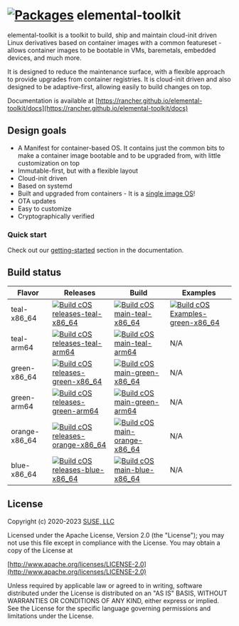 # [![Packages](https://rancher-sandbox.github.io/cos-toolkit-package-browser/badge/cos-toolkit-teal.svg "List of packages")](https://rancher-sandbox.github.io/cos-toolkit-package-browser/cos-toolkit-teal) elemental-toolkit

elemental-toolkit is a toolkit to build, ship and maintain cloud-init driven Linux derivatives based on container images with a common featureset - allows container images to be bootable in VMs, baremetals, embedded devices, and much more.

It is designed to reduce the maintenance surface, with a flexible approach to provide upgrades from container registries. It is cloud-init driven and also designed to be adaptive-first, allowing easily to build changes on top.

Documentation is available at [https://rancher.github.io/elemental-toolkit/docs](https://rancher.github.io/elemental-toolkit/docs)

## Design goals

- A Manifest for container-based OS. It contains just the common bits to make a container image bootable and to be upgraded from, with little customization on top
- Immutable-first, but with a flexible layout
- Cloud-init driven
- Based on systemd
- Built and upgraded from containers - It is a [single image OS](https://quay.io/repository/costoolkit/releases-green)!
- OTA updates
- Easy to customize
- Cryptographically verified

### Quick start

Check out our [getting-started](https://rancher.github.io/elemental-toolkit/docs/getting-started/) section in the documentation.

## Build status

| Flavor        | Releases                                                                                                                                                                                                                                            | Build                                                                                                                                                                                                                                   | Examples                                                                                                                                                                                                                                        |
|---------------|-----------------------------------------------------------------------------------------------------------------------------------------------------------------------------------------------------------------------------------------------------|-----------------------------------------------------------------------------------------------------------------------------------------------------------------------------------------------------------------------------------------|-------------------------------------------------------------------------------------------------------------------------------------------------------------------------------------------------------------------------------------------------|
| teal-x86_64   | [![Build cOS releases-teal-x86_64](https://github.com/rancher/elemental-toolkit/actions/workflows/build-releases-teal-x86_64.yaml/badge.svg)](https://github.com/rancher/elemental-toolkit/actions/workflows/build-releases-teal-x86_64.yaml)       | [![Build cOS main-teal-x86_64](https://github.com/rancher/elemental-toolkit/actions/workflows/build-main-teal-x86_64.yaml/badge.svg)](https://github.com/rancher/elemental-toolkit/actions/workflows/build-main-teal-x86_64.yaml)       | [![Build cOS Examples-green-x86_64](https://github.com/rancher/elemental-toolkit/actions/workflows/build-examples-teal-x86_64.yaml/badge.svg)](https://github.com/rancher/elemental-toolkit/actions/workflows/build-examples-teal-x86_64.yaml)  |
| teal-arm64    | [![Build cOS releases-teal-arm64](https://github.com/rancher/elemental-toolkit/actions/workflows/build-releases-teal-arm64.yaml/badge.svg)](https://github.com/rancher/elemental-toolkit/actions/workflows/build-releases-teal-arm64.yaml)          | [![Build cOS main-teal-arm64](https://github.com/rancher/elemental-toolkit/actions/workflows/build-main-teal-arm64.yaml/badge.svg)](https://github.com/rancher/elemental-toolkit/actions/workflows/build-main-teal-arm64.yaml)          | N/A                                                                                                                                                                                                                                             |
| green-x86_64  | [![Build cOS releases-green-x86_64](https://github.com/rancher/elemental-toolkit/actions/workflows/build-releases-green-x86_64.yaml/badge.svg)](https://github.com/rancher/elemental-toolkit/actions/workflows/build-releases-green-x86_64.yaml)    | [![Build cOS main-green-x86_64](https://github.com/rancher/elemental-toolkit/actions/workflows/build-main-green-x86_64.yaml/badge.svg)](https://github.com/rancher/elemental-toolkit/actions/workflows/build-main-green-x86_64.yaml)    | N/A                                                                                                                                                                                                                                             |
| green-arm64   | [![Build cOS releases-green-arm64](https://github.com/rancher/elemental-toolkit/actions/workflows/build-releases-green-arm64.yaml/badge.svg)](https://github.com/rancher/elemental-toolkit/actions/workflows/build-releases-green-arm64.yaml)       | [![Build cOS main-green-arm64](https://github.com/rancher/elemental-toolkit/actions/workflows/build-main-green-arm64.yaml/badge.svg)](https://github.com/rancher/elemental-toolkit/actions/workflows/build-main-green-arm64.yaml)       | N/A                                                                                                                                                                                                                                             |
| orange-x86_64 | [![Build cOS releases-orange-x86_64](https://github.com/rancher/elemental-toolkit/actions/workflows/build-releases-orange-x86_64.yaml/badge.svg)](https://github.com/rancher/elemental-toolkit/actions/workflows/build-releases-orange-x86_64.yaml) | [![Build cOS main-orange-x86_64](https://github.com/rancher/elemental-toolkit/actions/workflows/build-main-orange-x86_64.yaml/badge.svg)](https://github.com/rancher/elemental-toolkit/actions/workflows/build-main-orange-x86_64.yaml) | N/A                                                                                                                                                                                                                                             |
| blue-x86_64   | [![Build cOS releases-blue-x86_64](https://github.com/rancher/elemental-toolkit/actions/workflows/build-releases-blue-x86_64.yaml/badge.svg)](https://github.com/rancher/elemental-toolkit/actions/workflows/build-releases-blue-x86_64.yaml)       | [![Build cOS main-blue-x86_64](https://github.com/rancher/elemental-toolkit/actions/workflows/build-main-blue-x86_64.yaml/badge.svg)](https://github.com/rancher/elemental-toolkit/actions/workflows/build-main-blue-x86_64.yaml)       | N/A                                                                                                                                                                                                                                             |
## License

Copyright (c) 2020-2023 [SUSE, LLC](http://suse.com)

Licensed under the Apache License, Version 2.0 (the "License");
you may not use this file except in compliance with the License.
You may obtain a copy of the License at

[http://www.apache.org/licenses/LICENSE-2.0](http://www.apache.org/licenses/LICENSE-2.0)

Unless required by applicable law or agreed to in writing, software
distributed under the License is distributed on an "AS IS" BASIS,
WITHOUT WARRANTIES OR CONDITIONS OF ANY KIND, either express or implied.
See the License for the specific language governing permissions and
limitations under the License.
